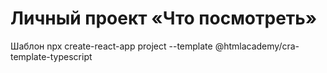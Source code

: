 # Личный проект «Что посмотреть»

Шаблон npx create-react-app project --template @htmlacademy/cra-template-typescript
